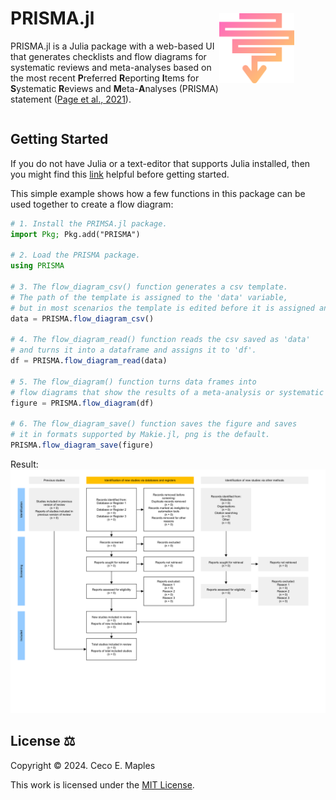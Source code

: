<div style="display: flex; align-items: center;">
    <div>
        <h1>PRISMA.jl</h1>
        <p>PRISMA.jl is a Julia package with a web-based UI that generates checklists and flow diagrams for systematic reviews and meta-analyses based on the most recent <b>P</b>referred <b>R</b>eporting <b>I</b>tems for <b>S</b>ystematic <b>R</b>eviews and <b>M</b>eta-<b>A</b>nalyses (PRISMA) statement (<a href="https://doi.org/10.1186/s13643-021-01626-4">Page et al., 2021</a>).</p>
    </div>
    <img src="docs/src/assets/svg/favicon.svg" alt="logo" width="120" style="padding-right: 50px;">
</div>

## Getting Started

If you do not have Julia or a text-editor that supports Julia installed, then you might find this [link](https://julialang.org/learning/) helpful before getting started.

This simple example shows how a few functions in this package can be used together to create a flow diagram:

```Julia
# 1. Install the PRIMSA.jl package.
import Pkg; Pkg.add("PRISMA") 

# 2. Load the PRISMA package.
using PRISMA

# 3. The flow_diagram_csv() function generates a csv template. 
# The path of the template is assigned to the 'data' variable, 
# but in most scenarios the template is edited before it is assigned and read.
data = PRISMA.flow_diagram_csv()

# 4. The flow_diagram_read() function reads the csv saved as 'data' 
# and turns it into a dataframe and assigns it to 'df'.
df = PRISMA.flow_diagram_read(data)

# 5. The flow_diagram() function turns data frames into 
# flow diagrams that show the results of a meta-analysis or systematic review.
figure = PRISMA.flow_diagram(df)

# 6. The flow_diagram_save() function saves the figure and saves 
# it in formats supported by Makie.jl, png is the default.
PRISMA.flow_diagram_save(figure) 
```

Result:
![flow diagram](docs/src/assets/svg/figure.svg)

## License :balance_scale:

Copyright © 2024. Ceco E. Maples

This work is licensed under the [MIT License](https://opensource.org/license/mit/).